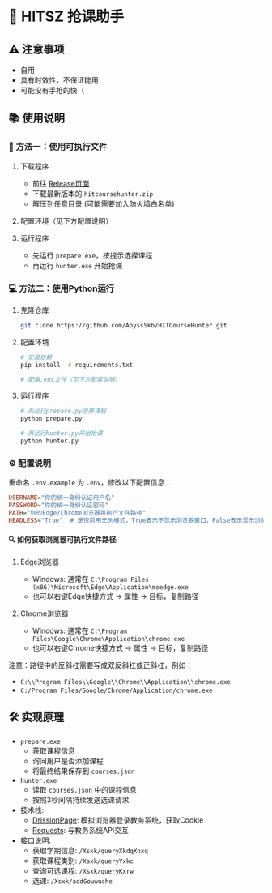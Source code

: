 # 🎯 HITSZ 抢课助手

## ⚠️ 注意事项
- 自用
- 具有时效性，不保证能用
- 可能没有手抢的快（

## 📚 使用说明

### 🚀 方法一：使用可执行文件

1. 下载程序
   - 前往 [Release页面](https://github.com/AbyssSkb/HITCourseHunter/releases)
   - 下载最新版本的 `hitcoursehunter.zip`
   - 解压到任意目录 (可能需要加入防火墙白名单)

2. 配置环境（见下方配置说明）

3. 运行程序
   - 先运行 `prepare.exe`，按提示选择课程
   - 再运行 `hunter.exe` 开始抢课

### 💻 方法二：使用Python运行

1. 克隆仓库
   ```bash
   git clone https://github.com/AbyssSkb/HITCourseHunter.git
   ```

2. 配置环境
   ```bash
   # 安装依赖
   pip install -r requirements.txt
   
   # 配置.env文件（见下方配置说明）
   ```

3. 运行程序
   ```bash
   # 先运行prepare.py选择课程
   python prepare.py
   
   # 再运行hunter.py开始抢课
   python hunter.py
   ```

### ⚙️ 配置说明
重命名 `.env.example` 为 `.env`，修改以下配置信息：
```ini
USERNAME="你的统一身份认证用户名"
PASSWORD="你的统一身份认证密码"
PATH="你的Edge/Chrome浏览器可执行文件路径"
HEADLESS="True"  # 是否启用无头模式，True表示不显示浏览器窗口，False表示显示浏览器窗口
```

#### 🔍 如何获取浏览器可执行文件路径
1. Edge浏览器
   - Windows: 通常在 `C:\Program Files (x86)\Microsoft\Edge\Application\msedge.exe`
   - 也可以右键Edge快捷方式 -> 属性 -> 目标，复制路径

2. Chrome浏览器
   - Windows: 通常在 `C:\Program Files\Google\Chrome\Application\chrome.exe`
   - 也可以右键Chrome快捷方式 -> 属性 -> 目标，复制路径

注意：路径中的反斜杠需要写成双反斜杠或正斜杠，例如：
- `C:\\Program Files\\Google\\Chrome\\Application\\chrome.exe`
- `C:/Program Files/Google/Chrome/Application/chrome.exe`

## 🛠️ 实现原理
- `prepare.exe`
  - 获取课程信息
  - 询问用户是否添加课程
  - 将最终结果保存到 `courses.json`
- `hunter.exe`
  - 读取 `courses.json` 中的课程信息
  - 按照3秒间隔持续发送选课请求
- 技术栈:
  - [DrissionPage](https://www.drissionpage.cn/): 模拟浏览器登录教务系统，获取Cookie
  - [Requests](https://docs.python-requests.org/en/latest/index.html): 与教务系统API交互
- 接口说明:
  - 获取学期信息: `/Xsxk/queryXkdqXnxq`
  - 获取课程类别: `/Xsxk/queryYxkc`
  - 查询可选课程: `/Xsxk/queryKxrw`
  - 选课: `/Xsxk/addGouwuche`